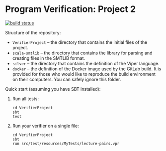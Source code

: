 # Program Verification: Project 2

[![build status](/../badges/master/build.svg)](/../commits/master)

Structure of the repository:

+   `VerifierProject` – the directory that contains the initial files
    of the project.
+   `scala-smtlib` – the directory that contains the library for parsing
    and creating files in the SMTLIB format.
+   `silver` – the directory that contains the definition of the Viper
    language.
+   `docker` – the definition of the Docker image used by the GitLab
    build. It is provided for those who would like to reproduce the
    build environment on their computers. You can safely ignore this
    folder.

Quick start (assuming you have SBT installed):

1.  Run all tests:

    ```
    cd VerifierProject
    sbt
    test
    ```

2.  Run your verifier on a single file:

    ```
    cd VerifierProject
    sbt
    run src/test/resources/MyTests/lecture-pairs.vpr
    ```
